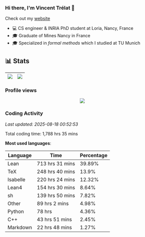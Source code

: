 ### Hi there, I'm Vincent Trélat 👋

Check out my [website](https://vtrelat.github.io)

-   💻 CS engineer & INRIA PhD student at Loria, Nancy, France
-   🎓 Graduate of Mines Nancy in France
-   🎓 Specialized in _formal methods_ which I studied at TU Munich

## 📊 **Stats**

| <img align="center" src="https://readme-stats.clckblog.space/api?username=VTrelat&show_icons=true&include_all_commits=true&theme=tokyonight&hide_border=true" /> | <img align="center" src="https://readme-stats.clckblog.space/api/top-langs/?username=VTrelat&layout=compact&theme=tokyonight&hide_border=true" /> |
| ---------------------------------------------------------------------------------------------------------------------------------------------------------------- | ------------------------------------------------------------------------------------------------------------------------------------------------- |

### Profile views

<p align="center">
 <img src="https://profile-counter.glitch.me/VTrelat/count.svg" />
</p>

<!--automations-->
### Coding Activity
_Last updated: 2025-08-18 00:52:53_

Total coding time: 1,788 hrs 35 mins

**Most used languages**:

| Language | Time | Percentage |
| ------------- | ------------- | ------------- |
| Lean | 713 hrs 31 mins | 39.89% |
| TeX | 248 hrs 40 mins | 13.9% |
| Isabelle | 220 hrs 24 mins | 12.32% |
| Lean4 | 154 hrs 30 mins | 8.64% |
| sh | 139 hrs 50 mins | 7.82% |
| Other | 89 hrs 2 mins | 4.98% |
| Python | 78 hrs | 4.36% |
| C++ | 43 hrs 51 mins | 2.45% |
| Markdown | 22 hrs 48 mins | 1.27% |

